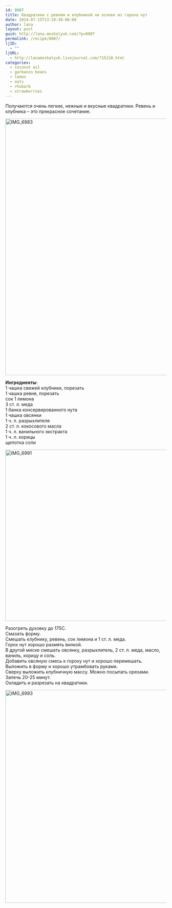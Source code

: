 ```yaml
---
id: 8007
title: Квадратики с ревнем и клубникой на основе из гороха нут
date: 2014-07-15T13:10:38-08:00
author: lana
layout: post
guid: http://lana.moskalyuk.com/?p=8007
permalink: /recipe/8007/
ljID:
  - ""
ljURL:
  - http://lanamoskalyuk.livejournal.com/715210.html
categories:
  - coconut oil
  - garbanzo beans
  - lemon
  - oats
  - rhubarb
  - strawberries
---
```

Получаются очень легкие, нежные и вкусные квадратики. Ревень и клубника &#8211; это прекрасное сочетание.

<img loading="lazy" src="https://farm4.staticflickr.com/3914/14675446683_2563d7f4f5_c.jpg" alt="IMG_6983" width="705" height="800" /> 

**Ингредиенты**:  
1 чашка свежей клубники, порезать  
1 чашка ревня, порезать  
сок 1 лимона  
3 ст. л. меда  
1 банка консервированного нута  
1 чашка овсянки  
1 ч. л. разрыхлителя  
2 ст. л. кокосового масла  
1 ч. л. ванильного экстракта  
1 ч. л. корицы  
щепотка соли

<img loading="lazy" src="https://farm4.staticflickr.com/3859/14653319304_0d03725fac_c.jpg" alt="IMG_6991" width="800" height="534" /> 

Разогреть духовку до 175С.  
Смазать форму.  
Смешать клубнику, ревень, сок лимона и 1 ст. л. меда.  
Горох нут хорошо размять вилкой.  
В другой миске смешать овсянку, разрыхлитель, 2 ст. л. меда, масло, ваниль, корицу и соль.  
Добавить овсяную смесь к гороху нут и хорошо перемешать.  
Выложить в форму и хорошо утрамбовать руками.  
Сверху выложить клубничную массу. Можно посыпать орехами.  
Запечь 20-25 минут.  
Охладить и разрезать на квадратики.

<img loading="lazy" src="https://farm4.staticflickr.com/3865/14632567566_da1f8fc12a_c.jpg" alt="IMG_6993" width="800" height="664" />